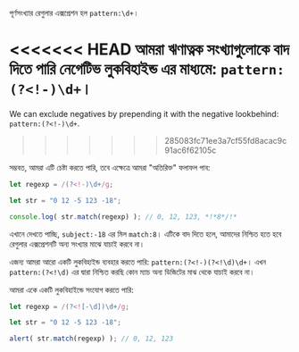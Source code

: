 
পূর্ণসংখ্যার রেগুলার এক্সপ্রেশন হল `pattern:\d+`।

<<<<<<< HEAD
আমরা ঋণাত্নক সংখ্যাগুলোকে বাদ দিতে পারি নেগেটিভ লুকবিহাইন্ড এর মাধ্যমে: `pattern:(?<!-)\d+`।
=======
We can exclude negatives by prepending it with the negative lookbehind: `pattern:(?<!-)\d+`.
>>>>>>> 285083fc71ee3a7cf55fd8acac9c91ac6f62105c

সম্ভবত, আমরা এটি চেষ্টা করতে পারি, তবে এক্ষেত্রে আমরা "অতিরিক্ত" ফলাফল পাব:

```js run
let regexp = /(?<!-)\d+/g;

let str = "0 12 -5 123 -18";

console.log( str.match(regexp) ); // 0, 12, 123, *!*8*/!*
```

এখানে দেখতে পাচ্ছি, `subject:-18` এর মিল `match:8`। এটিকে বাদ দিতে হলে, আমাদের নিশ্চিত হতে হবে রেগুলার এক্সপ্রেশনটি অন্য সংখ্যার মাঝে যাচাই করবে না।

এজন্য আমরা আরো একটি লুকবিহাইন্ড ব্যবহার করতে পারি: `pattern:(?<!-)(?<!\d)\d+`। এখন `pattern:(?<!\d)` এর দ্বারা নিশ্চিত করছি কোন ম্যাচ অন্য ডিজিটের মাঝ থেকে যাচাই করবে না।

আমরা একে একটি লুকবিহাইন্ডে সংযোগ করতে পারি:

```js run
let regexp = /(?<![-\d])\d+/g;

let str = "0 12 -5 123 -18";

alert( str.match(regexp) ); // 0, 12, 123
```
